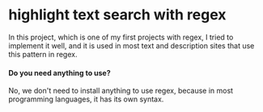 # highlight text search with regex
<p>In this project, which is one of my first projects with regex, I tried to implement it well, and it is used in most text and description sites that use this pattern in regex.</p>

#### Do you need anything to use?
<p>No, we don't need to install anything to use regex, because in most programming languages, it has its own syntax.</p>